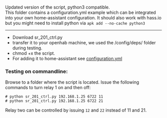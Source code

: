 Updated version of the script, python3 compatible.<br>
This folder contains a configuration.yml example which can be integrated into your own home-assistant configuration.
It should also work with hass.io but you might need to install python via `apk add --no-cache python3`

---

- Download sr_201_ctrl.py
- transfer it to your openhab machine, we used the /config/deps/ folder during testing.
- chmod +x the script.
- For adding it to home-assistant see [configuration.yml](https://github.com/001100010010011110100001101101110011/SR-201/blob/master/home-assistant/configuration.yml)


### Testing on commandline:

Browse to a folder where the script is located.
Issue the following commands to turn relay 1 on and then off:
```
# python sr_201_ctrl.py 192.168.1.25 6722 11
# python sr_201_ctrl.py 192.168.1.25 6722 21
```

Relay two can be controlled by issuing `12` and `22` instead of 11 and 21.
